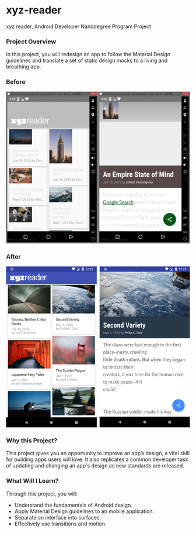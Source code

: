# xyz-reader
xyz reader, Android Developer Nanodegree Program Project


 ### Project Overview
In this project, you will redesign an app to follow the Material Design guidelines and translate a set of static design mocks to a living and breathing app.

### Before 
<img src="https://github.com/MohNage7/xyz-reader/blob/master/XYZ-Reader-Before-1024x845.png"  />

### After 
<img src=" https://github.com/MohNage7/xyz-reader/blob/master/after.png"  />




 ### Why this Project?
This project gives you an opportunity to improve an app’s design, a vital skill for building apps users will love. It also replicates a common developer task of updating and changing an app's design as new standards are released.

 ### What Will I Learn?
Through this project, you will:

* Understand the fundamentals of Android design.
* Apply Material Design guidelines to an mobile application.
* Separate an interface into surfaces.
* Effectively use transitions and motion.
